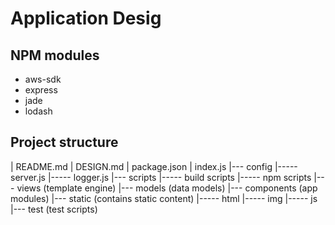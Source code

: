 # Application Desig 

NPM modules 
-----------

* aws-sdk
* express
* jade
* lodash

## Project structure 

| README.md
| DESIGN.md
| package.json
| index.js
|--- config
|----- server.js 
|----- logger.js
|--- scripts
|----- build scripts
|----- npm scripts
|--- views (template engine)
|--- models (data models) 
|--- components (app modules)
|--- static (contains static content)
|----- html
|----- img
|----- js
|--- test (test scripts)
